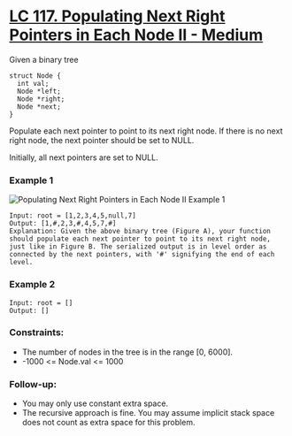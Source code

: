 # [LC 117. Populating Next Right Pointers in Each Node II - Medium](https://leetcode.com/problems/populating-next-right-pointers-in-each-node/description/)

Given a binary tree

```
struct Node {
  int val;
  Node *left;
  Node *right;
  Node *next;
}
```

Populate each next pointer to point to its next right node. If there is no next right node, the next pointer should be set to NULL.

Initially, all next pointers are set to NULL. 

### Example 1

![Populating Next Right Pointers in Each Node II Example 1](https://assets.leetcode.com/uploads/2019/02/15/117_sample.png)  


```
Input: root = [1,2,3,4,5,null,7]
Output: [1,#,2,3,#,4,5,7,#]
Explanation: Given the above binary tree (Figure A), your function should populate each next pointer to point to its next right node, just like in Figure B. The serialized output is in level order as connected by the next pointers, with '#' signifying the end of each level.
```

### Example 2

```
Input: root = []
Output: []
```


### Constraints:

- The number of nodes in the tree is in the range [0, 6000].
- -1000 <= Node.val <= 1000


### Follow-up:

- You may only use constant extra space.
- The recursive approach is fine. You may assume implicit stack space does not count as extra space for this problem.